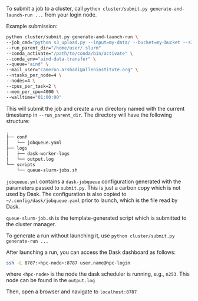 To submit a job to a cluster, call `python cluster/submit.py generate-and-launch-run ...` from your login node.

Example submission:
```bash
python cluster/submit.py generate-and-launch-run \
--job_cmd="python s3_upload.py --input=my-data/ --bucket=my-bucket --s3_path=data_folder/my-data --recursive --cluster" \
--run_parent_dir="/home/user/.slurm"
--conda_activate="/path/to/conda/bin/activate" \
--conda_env="aind-data-transfer" \
--queue="aind" \
--mail_user="cameron.arshadi@alleninstitute.org" \
--ntasks_per_node=4 \
--nodes=4 \
--cpus_per_task=2 \
--mem_per_cpu=4000 \
--walltime="01:00:00"
```
This will submit the job and create a run directory named with the current timestamp in `--run_parent_dir`. 
The directory will have the following structure:
```bash
.
├── conf
│   └── jobqueue.yaml
├── logs
│   ├── dask-worker-logs
│   └── output.log
└── scripts
    └── queue-slurm-jobs.sh
```
`jobqueue.yml` contains a `dask-jobqueue` configuration generated with the parameters passed to `submit.py`. This is just a carbon
copy which is not used by Dask. The configuration is also copied to `~/.config/dask/jobqueue.yaml` prior to launch,
which is the file read by Dask.

`queue-slurm-job.sh` is the template-generated script which is submitted to the cluster manager.

To generate a run without launching it, use `python cluster/submit.py generate-run ...`

After launching a run, you can access the Dask dashboard as follows:


```bash
ssh -L 8787:<hpc-node>:8787 user.name@hpc-login
```
where `<hpc-node>` is the node the dask scheduler is running, e.g., `n253`. This node can be found in the `output.log`

Then, open a browser and navigate to `localhost:8787`
